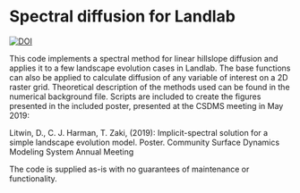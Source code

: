 # Spectral diffusion for Landlab

[![DOI](https://zenodo.org/badge/228652941.svg)](https://zenodo.org/badge/latestdoi/228652941)

This code implements a spectral method for linear hillslope diffusion and
applies it to a few landscape evolution cases in Landlab. The base
functions can also be applied to calculate diffusion of any variable of interest
on a 2D raster grid. Theoretical description of the methods used can be found
in the numerical background file. Scripts are included to create the figures
presented in the included poster, presented at the CSDMS meeting in May 2019:

Litwin, D., C. J. Harman, T. Zaki, (2019): Implicit-spectral solution for a simple landscape evolution model. Poster. Community Surface Dynamics Modeling System Annual Meeting

The code is supplied as-is with no guarantees of maintenance or functionality.
